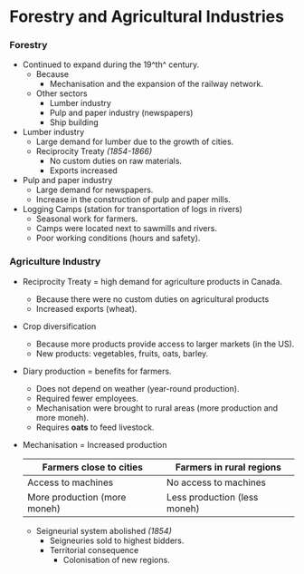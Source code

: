 # Forestry and Agricultural Industries

### Forestry

* Continued to expand during the 19^th^ century.
  * Because
    * Mechanisation and the expansion of the railway network.
  * Other sectors
    * Lumber industry
    * Pulp and paper industry (newspapers)
    * Ship building
* Lumber industry
  * Large demand for lumber due to the growth of cities.
  * Reciprocity Treaty *(1854-1866)*
    * No custom duties on raw materials.
    * Exports increased
* Pulp and paper industry
  * Large demand for newspapers.
  * Increase in the construction of pulp and paper mills.
* Logging Camps (station for transportation of logs in rivers)
  * Seasonal work for farmers.
  * Camps were located next to sawmills and rivers.
  * Poor working conditions (hours and safety).

### Agriculture Industry

* Reciprocity Treaty = high demand for agriculture products in Canada.

  * Because there were no custom duties on agricultural products
  * Increased exports (wheat).

* Crop diversification

  * Because more products provide access to larger markets (in the US).
  * New products: vegetables, fruits, oats, barley.

* Diary production = benefits for farmers.

  * Does not depend on weather (year-round production).
  * Required fewer employees.
  * Mechanisation were brought to rural areas (more production and more moneh).
  * Requires **oats** to feed livestock. 

* Mechanisation = Increased production

  | Farmers close to cities      | Farmers in rural regions     |
  | ---------------------------- | ---------------------------- |
  | Access to machines           | No access to machines        |
  | More production (more moneh) | Less production (less moneh) |

  * Seigneurial system abolished *(1854)*
    * Seigneuries sold to highest bidders. 
    * Territorial consequence
      * Colonisation of new regions.
